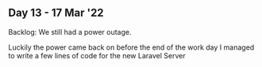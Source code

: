 ## Day 13 - 17 Mar '22

Backlog: We still had a power outage.

Luckily the power came back on before the end of the work day
I managed to write a few lines of code for the new Laravel Server